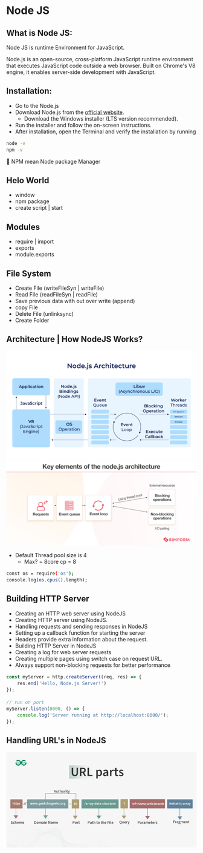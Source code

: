 # Node JS

## What is Node JS:

Node JS is runtime Environment for JavaScript.

Node.js is an open-source, cross-platform JavaScript runtime environment that executes JavaScript code outside a web browser. Built on Chrome's V8 engine, it enables server-side development with JavaScript.

## Installation:

- Go to the Node.js
- Download Node.js from the [official website](https://nodejs.org/).
  - Download the Windows installer (LTS version recommended).
- Run the installer and follow the on-screen instructions.
- After installation, open the Terminal and verify the installation by running

```bash
node -v
npm -v 
```
📌 NPM mean Node package Manager 

## Helo World
- window
- npm package
- create script | start 

## Modules
- require |  import 
- exports 
- module.exports

## File System
- Create File (writeFileSyn | writeFile)
- Read File  (readFileSyn | readFile)
- Save previous data with out over write (append)
- copy File
- Delete File (unlinksync)
- Create Folder

## Architecture | How NodeJS Works?
![](./images/Node.js-Architecture-Chart.png)
![](./images/nodejs.webp)
- Default Thread pool size is 4
  - Max? = 8core cp = 8

```bash
const os = require('os');
console.log(os.cpus().length);
```
## Building HTTP Server

 <!-- in server Folder perform this task -->

- Creating an HTTP web server using NodeJS
- Creating HTTP server using NodeJS.
- Handling requests and sending responses in NodeJS
- Setting up a callback function for starting the server
- Headers provide extra information about the request.
- Building HTTP Server in NodeJS
- Creating a log for web server requests
- Creating multiple pages using switch case on request URL.
- Always support non-blocking requests for better performance

```js
const myServer = http.createServer((req, res) => {  
    res.end('Hello, Node.js Server!')
});

// run on port
myServer.listen(8000, () => {
    console.log('Server running at http://localhost:8000/');   
});

```
## Handling URL's in NodeJS
![](./images/url.webp)